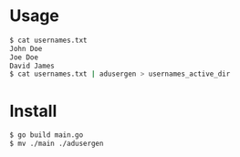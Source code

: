 # Usage
```bash
$ cat usernames.txt
John Doe
Joe Doe
David James
$ cat usernames.txt | adusergen > usernames_active_dir
```

# Install 

```bash
$ go build main.go
$ mv ./main ./adusergen
```
